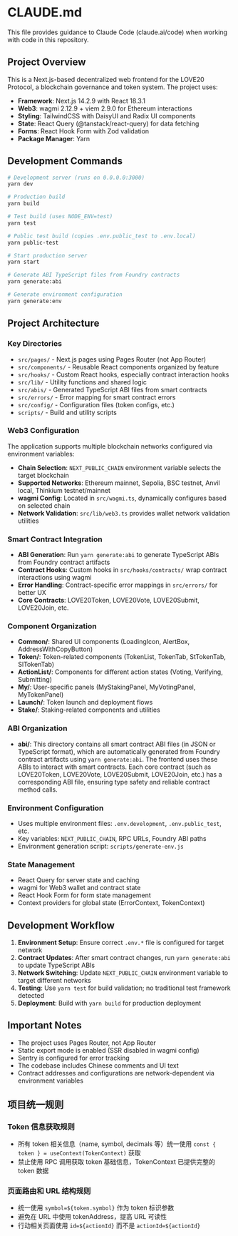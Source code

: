 # CLAUDE.md

This file provides guidance to Claude Code (claude.ai/code) when working with code in this repository.

## Project Overview

This is a Next.js-based decentralized web frontend for the LOVE20 Protocol, a blockchain governance and token system. The project uses:

- **Framework**: Next.js 14.2.9 with React 18.3.1
- **Web3**: wagmi 2.12.9 + viem 2.9.0 for Ethereum interactions
- **Styling**: TailwindCSS with DaisyUI and Radix UI components
- **State**: React Query (@tanstack/react-query) for data fetching
- **Forms**: React Hook Form with Zod validation
- **Package Manager**: Yarn

## Development Commands

```bash
# Development server (runs on 0.0.0.0:3000)
yarn dev

# Production build
yarn build

# Test build (uses NODE_ENV=test)
yarn test

# Public test build (copies .env.public_test to .env.local)
yarn public-test

# Start production server
yarn start

# Generate ABI TypeScript files from Foundry contracts
yarn generate:abi

# Generate environment configuration
yarn generate:env
```

## Project Architecture

### Key Directories

- `src/pages/` - Next.js pages using Pages Router (not App Router)
- `src/components/` - Reusable React components organized by feature
- `src/hooks/` - Custom React hooks, especially contract interaction hooks
- `src/lib/` - Utility functions and shared logic
- `src/abis/` - Generated TypeScript ABI files from smart contracts
- `src/errors/` - Error mapping for smart contract errors
- `src/config/` - Configuration files (token configs, etc.)
- `scripts/` - Build and utility scripts

### Web3 Configuration

The application supports multiple blockchain networks configured via environment variables:

- **Chain Selection**: `NEXT_PUBLIC_CHAIN` environment variable selects the target blockchain
- **Supported Networks**: Ethereum mainnet, Sepolia, BSC testnet, Anvil local, Thinkium testnet/mainnet
- **wagmi Config**: Located in `src/wagmi.ts`, dynamically configures based on selected chain
- **Network Validation**: `src/lib/web3.ts` provides wallet network validation utilities

### Smart Contract Integration

- **ABI Generation**: Run `yarn generate:abi` to generate TypeScript ABIs from Foundry contract artifacts
- **Contract Hooks**: Custom hooks in `src/hooks/contracts/` wrap contract interactions using wagmi
- **Error Handling**: Contract-specific error mappings in `src/errors/` for better UX
- **Core Contracts**: LOVE20Token, LOVE20Vote, LOVE20Submit, LOVE20Join, etc.

### Component Organization

- **Common/**: Shared UI components (LoadingIcon, AlertBox, AddressWithCopyButton)
- **Token/**: Token-related components (TokenList, TokenTab, StTokenTab, SlTokenTab)
- **ActionList/**: Components for different action states (Voting, Verifying, Submitting)
- **My/**: User-specific panels (MyStakingPanel, MyVotingPanel, MyTokenPanel)
- **Launch/**: Token launch and deployment flows
- **Stake/**: Staking-related components and utilities

### ABI Organization

- **abi/**: This directory contains all smart contract ABI files (in JSON or TypeScript format), which are automatically generated from Foundry contract artifacts using `yarn generate:abi`. The frontend uses these ABIs to interact with smart contracts. Each core contract (such as LOVE20Token, LOVE20Vote, LOVE20Submit, LOVE20Join, etc.) has a corresponding ABI file, ensuring type safety and reliable contract method calls.

### Environment Configuration

- Uses multiple environment files: `.env.development`, `.env.public_test`, etc.
- Key variables: `NEXT_PUBLIC_CHAIN`, RPC URLs, Foundry ABI paths
- Environment generation script: `scripts/generate-env.js`

### State Management

- React Query for server state and caching
- wagmi for Web3 wallet and contract state
- React Hook Form for form state management
- Context providers for global state (ErrorContext, TokenContext)

## Development Workflow

1. **Environment Setup**: Ensure correct `.env.*` file is configured for target network
2. **Contract Updates**: After smart contract changes, run `yarn generate:abi` to update TypeScript ABIs
3. **Network Switching**: Update `NEXT_PUBLIC_CHAIN` environment variable to target different networks
4. **Testing**: Use `yarn test` for build validation; no traditional test framework detected
5. **Deployment**: Build with `yarn build` for production deployment

## Important Notes

- The project uses Pages Router, not App Router
- Static export mode is enabled (SSR disabled in wagmi config)
- Sentry is configured for error tracking
- The codebase includes Chinese comments and UI text
- Contract addresses and configurations are network-dependent via environment variables

## 项目统一规则

### Token 信息获取规则

- 所有 token 相关信息（name, symbol, decimals 等）统一使用 `const { token } = useContext(TokenContext)` 获取
- 禁止使用 RPC 调用获取 token 基础信息，TokenContext 已提供完整的 token 数据

### 页面路由和 URL 结构规则

- 统一使用 `symbol=${token.symbol}` 作为 token 标识参数
- 避免在 URL 中使用 tokenAddress，提高 URL 可读性
- 行动相关页面使用 `id=${actionId}` 而不是 `actionId=${actionId}`
